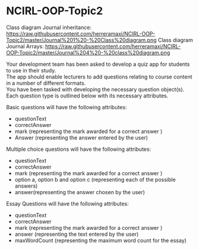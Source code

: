 # NCIRL-OOP-Topic2
Class diagram Journal inheritance: https://raw.githubusercontent.com/herreramaxi/NCIRL-OOP-Topic2/master/Journal%201%20-%20Class%20diagram.png
Class diagram Journal Arrays: https://raw.githubusercontent.com/herreramaxi/NCIRL-OOP-Topic2/master/Journal%204%20-%20class%20diagram.png


Your development team has been asked to develop a quiz app for students to use in their study.    
The app should enable lecturers to add questions relating to course content in a number of different formats.  
You have been tasked with developing the necessary question object(s).  
Each question type is outlined below with its necessary attributes.  

Basic questions will have the following attributes:
*	questionText
* correctAnswer
* mark (representing the mark awarded for a correct answer )
* Answer (representing the answer entered by the user)
 
Multiple choice questions will have the following attributes:
* questionText
* correctAnswer
* mark (representing the mark awarded for a correct answer )
* option a, option b and option c (representing each of the possible answers) 
* answer(representing the answer chosen by the user)

Essay Questions will have the following attributes:
* questionText
* correctAnswer
* mark (representing the mark awarded for a correct answer )
* answer (representing the text entered by the user)
* maxWordCount (representing the maximum word count for the essay)
